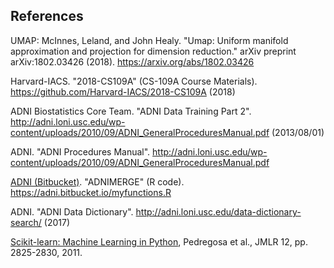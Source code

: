 
## References

UMAP:  McInnes, Leland, and John Healy. "Umap: Uniform manifold approximation and projection for dimension reduction." arXiv preprint arXiv:1802.03426 (2018). https://arxiv.org/abs/1802.03426

Harvard-IACS. "2018-CS109A" (CS-109A Course Materials). https://github.com/Harvard-IACS/2018-CS109A (2018)

ADNI Biostatistics Core Team. "ADNI Data Training Part 2". http://adni.loni.usc.edu/wp-content/uploads/2010/09/ADNI_GeneralProceduresManual.pdf (2013/08/01)

ADNI. "ADNI Procedures Manual". http://adni.loni.usc.edu/wp-content/uploads/2010/09/ADNI_GeneralProceduresManual.pdf

[ADNI (Bitbucket)](https://bitbucket.org/adni/). "ADNIMERGE" (R code). https://adni.bitbucket.io/myfunctions.R

ADNI. "ADNI Data Dictionary". http://adni.loni.usc.edu/data-dictionary-search/ (2017)

[Scikit-learn: Machine Learning in Python](http://jmlr.csail.mit.edu/papers/v12/pedregosa11a.html), Pedregosa et al., JMLR 12, pp. 2825-2830, 2011.

